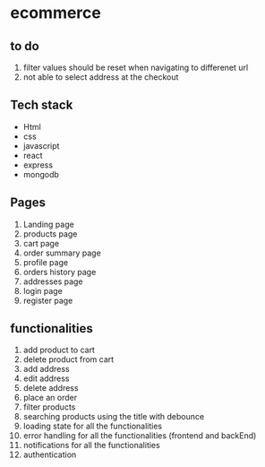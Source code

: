 # ecommerce

## to do

1. filter values should be reset when navigating to differenet url
2. not able to select address at the checkout

## Tech stack

- Html
- css
- javascript
- react
- express
- mongodb

## Pages

1. Landing page
2. products page
3. cart page
4. order summary page
5. profile page
6. orders history page
7. addresses page
8. login page
9. register page

## functionalities

1. add product to cart
2. delete product from cart
3. add address
4. edit address
5. delete address
6. place an order
7. filter products
8. searching products using the title with debounce
9. loading state for all the functionalities
10. error handling for all the functionalities (frontend and backEnd)
11. notifications for all the functionalities
12. authentication
